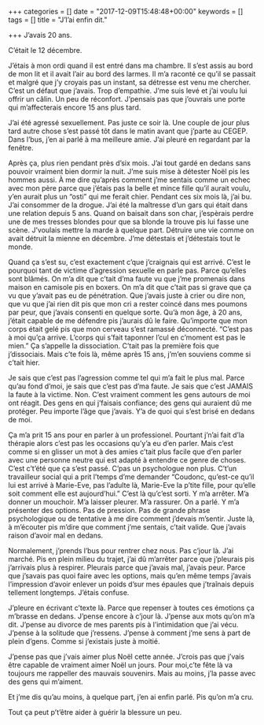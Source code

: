 +++
categories = []
date = "2017-12-09T15:48:48+00:00"
keywords = []
tags = []
title = "J’l’ai enfin dit."

+++
J’avais 20 ans. 

C’était le 12 décembre. 

J’étais à mon ordi quand il est entré dans ma chambre. Il s’est assis au bord de mon lit et il avait l’air au bord des larmes. Il m’a raconté ce qu’il se passait et malgré que j’y croyais pas un instant, sa détresse est venu me chercher. C’est un défaut que j’avais. Trop d’empathie. J’me suis levé et j’ai voulu lui offrir un câlin. Un peu de réconfort. J’pensais pas que j’ouvrais une porte qui m’affecterais encore 15 ans plus tard.

J’ai été agressé sexuellement. Pas juste ce soir là. Une couple de jour plus tard autre chose s’est passé tôt dans le matin avant que j’parte au CEGEP. Dans l’bus, j’en ai parlé à ma meilleure amie. J’ai pleuré en regardant par la fenêtre. 

Après ça, plus rien pendant près d’six mois. J’ai tout gardé en dedans sans pouvoir vraiment bien dormir la nuit. J’me suis mise à détester Noël pis les hommes aussi. À me dire qu’après comment j’me sentais comme un echec avec mon père parce que j’étais pas la belle et mince fille qu’il aurait voulu, y’en aurait plus un “osti” qui me ferait chier. Pendant ces six mois là, j’ai bu. J’ai consommer de la drogue. J’ai été la maîtresse d’un gars qui était dans une relation depuis 5 ans. Quand on baisait dans son char, j’espèrais perdre une de mes tresses blondes pour que sa blonde la trouve pis lui fasse une scène. J’voulais mettre la marde à quelque part. Détruire une vie comme on avait détruit la mienne en décembre. J’me détestais et j’détestais tout le monde.

Quand ça s’est su, c’est exactement c’que j’craignais qui est arrivé. C’est le pourquoi tant de victime d’agression sexuelle en parle pas. Parce qu’elles sont blâmés. On m’a dit que c’tait d’ma faute vu que j’me promenais dans maison en camisole pis en boxers. On m’a dit que c’tait pas si grave que ça vu que y’avait pas eu de pénétration. Que j’avais juste à crier ou dire non, que vu que j’ai rien dit pis que mon cri a rester coincé dans mes poumons par peur, que j’avais consenti en quelque sorte. Qu’à mon âge, à 20 ans, j’était capable de me défendre pis j’aurais dû le faire. Qu’importe que mon corps était gelé pis que mon cerveau s’est ramassé déconnecté. “C’est pas à moi qu’ça arrive. L’corps qui s’fait taponner l’cul en c’moment est pas le mien.”  Ça s’appelle la dissociation. C’tait pas la première fois que j’dissociais. Mais c’te fois là, même après 15 ans, j’m’en souviens comme si c’tait hier.

Je sais que c’est pas l’agression comme tel qui m’a fait le plus mal. Parce qu’au fond d’moi, je sais que c’est pas d’ma faute. Je sais que c’est JAMAIS la faute à la victime. Non. C’est vraiment comment les gens autours de moi ont réagit. Des gens en qui j’faisais confiance; des gens qui auraient dû me protéger. Peu importe l’âge que j’avais. Y’a de quoi qui s’est brisé en dedans de moi. 

Ça m’a prit 15 ans pour en parler à un professionel. Pourtant j’n’ai fait d’la thérapie alors c’est pas les occasions qu’y’a eu d’en parler. Mais c’est comme si en glisser un mot à des amies c’tait plus facile que d’en parler avec une personne neutre qui est adapté à entendre ce genre de choses. C’est c’t’été que ça s’est passé. C’pas un psychologue non plus. C’t’un travailleur social qui a prit l’temps d’me demander “Coudonc, qu’est-ce qu’il lui est arrivé à Marie-Eve, pas l’adulte là, Marie-Eve la p’tite fille, pour qu’elle soit comment elle est aujourd’hui.” C’est là qu’c’est sorti. Y m’a arrêter. M’a donner un mouchoir. M’a laisser pleurer. M’a rassurer. On a parlé. Y m’a présenter des options. Pas de pression. Pas de grande phrase psychologique ou de tentative à me dire comment j’devais m’sentir. Juste là, à m’écouter pis m’dire que comment j’me sentais, c’tait valide. Que j’avais raison d’avoir mal en dedans. 

Normalement, j’prends l’bus pour rentrer chez nous. Pas c’jour là. J’ai marché. Pis en plein milieu du trajet, j’ai dû m’arrêter parce que j’pleurais pis j’arrivais plus à respirer. Pleurais parce que j’avais mal, j’avais peur. Parce que j’savais pas quoi faire avec les options, mais qu’en même temps j’avais l’impression d’avoir enlever un poids d’sur mes épaules que j’traînais depuis tellement longtemps. J’étais confuse.

J’pleure en écrivant c’texte là. Parce que repenser à toutes ces émotions ça m’brasse en dedans. J’pense encore à c’jour là. J’pense aux mots qu’on m’a dit. J’pense au divorce de mes parents pis à l’intimidation que j’ai vécu. J’pense à la solitude que j’ressens. J’pense à comment j’me sens à part de plein d’gens. Comme si j’existais juste à moitié. 

J’pense pas que j’vais aimer plus Noël cette année. J’crois pas que j’vais être capable de vraiment aimer Noël un jours. Pour moi,c’te fête là va toujours me rappeller des mauvais souvenirs. Mais au moins, j’la passe avec des gens qui m’aiment. 

Et j’me dis qu’au moins, à quelque part, j’en ai enfin parlé. Pis qu’on m’a cru. 

Tout ça peut p’t’être aider à guérir la blessure un peu.